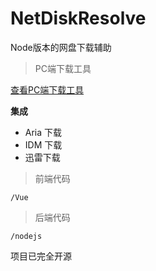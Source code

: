 # NetDiskResolve

Node版本的网盘下载辅助

> PC端下载工具

 [查看PC端下载工具](https://www.ilzya.com/archives/4/) 

 **集成**

- Aria 下载
- IDM 下载
- 迅雷下载

> 前端代码

` /Vue `

>后端代码

` /nodejs `

项目已完全开源
